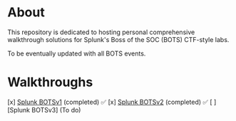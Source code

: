  # About
 This repository is dedicated to hosting personal comprehensive walkthrough solutions for Splunk's Boss of the SOC (BOTS) CTF-style labs. 
 
 To be eventually updated with all BOTS events.
 
 
 # Walkthroughs


 
 [x] [Splunk BOTSv1](https://github.com/h0r0x/Data-Analysis-with-Splunk/tree/main/botsv1) (completed) :white_check_mark:
 [x] [Splunk BOTSv2](https://github.com/h0r0x/Data-Analysis-with-Splunk/tree/main/botsv2) (completed) :white_check_mark:
 [ ] [Splunk BOTSv3] (To do) 
